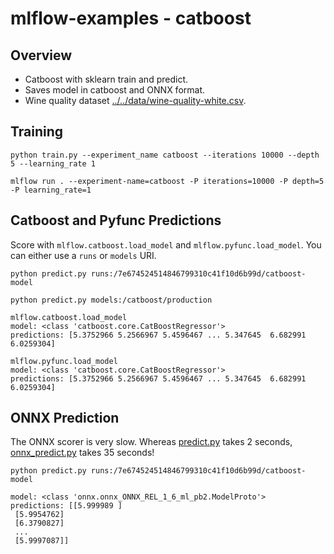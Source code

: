 # mlflow-examples - catboost

## Overview
* Catboost with sklearn train and predict.
* Saves model in catboost and ONNX format.
* Wine quality dataset [../../data/wine-quality-white.csv](../../data/wine-quality-white.csv).

## Training

```
python train.py --experiment_name catboost --iterations 10000 --depth 5 --learning_rate 1
```

```
mlflow run . --experiment-name=catboost -P iterations=10000 -P depth=5 -P learning_rate=1
```

## Catboost and Pyfunc Predictions

Score with `mlflow.catboost.load_model` and `mlflow.pyfunc.load_model`.
You can either use a `runs` or `models` URI.
```
python predict.py runs:/7e674524514846799310c41f10d6b99d/catboost-model
```

```
python predict.py models:/catboost/production
```

```
mlflow.catboost.load_model
model: <class 'catboost.core.CatBoostRegressor'>
predictions: [5.3752966 5.2566967 5.4596467 ... 5.347645  6.682991  6.0259304]

mlflow.pyfunc.load_model
model: <class 'catboost.core.CatBoostRegressor'>
predictions: [5.3752966 5.2566967 5.4596467 ... 5.347645  6.682991  6.0259304]
```

## ONNX Prediction

The ONNX scorer is very slow. Whereas [predict.py](predict.py) takes 2 seconds, [onnx_predict.py](onnx_predict.py) takes 35 seconds!
```
python predict.py runs:/7e674524514846799310c41f10d6b99d/catboost-model
```
```
model: <class 'onnx.onnx_ONNX_REL_1_6_ml_pb2.ModelProto'>
predictions: [[5.999989 ]
 [5.9954762]
 [6.3790827]
 ...
 [5.9997087]]
```
